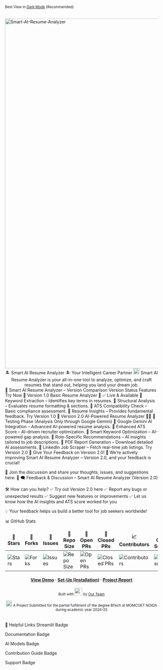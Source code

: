 <p><small>Best View in <a href="https://github.com/settings/appearance">Dark Mode</a> (Recommended)</small></p><br/><img src="https://socialify.git.ci/Dheerajcodz/Smart-AI-Resume-Analyzer/image?custom_description=6th+Sem+Final+Year+Project+at+Parul+University+%282024-2025%29&description=1&font=Bitter&language=1&name=1&pattern=Circuit+Board&stargazers=1&theme=Dark&pattern=Transparent" alt="Smart-AI-Resume-Analyzer" width="1150" /><div align="center">
🏝️ Smart AI Resume Analyzer 🏝️
Your Intelligent Career Partner
<img src="https://github.com/user-attachments/assets/76906dbc-343d-4267-ace5-048d428fff42" width="20px"> Smart AI Resume Analyzer is your all-in-one tool to analyze, optimize, and craft resumes that stand out, helping you land your dream job.

</div>
🚀 Smart AI Resume Analyzer – Version Comparison
Version	Status	Features	Try Now
🔹 Version 1.0
Basic Resume Analyzer 🏁	✅ Live & Available	🔹 Keyword Extraction – Identifies key terms in resumes.
🔹 Structural Analysis – Evaluates resume formatting & sections.
🔹 ATS Compatibility Check – Basic compliance assessment.
🔹 Resume Insights – Provides fundamental feedback.	Try Version 1.0
🔹 Version 2.0
AI-Powered Resume Analyzer 🤖✨	🚧 Testing Phase
(Analysis Only through Google Gemini)	🔹 Google Gemini AI Integration – Advanced AI-powered resume analysis.
🔹 Enhanced ATS Score – AI-driven recruiter optimization.
🔹 Smart Keyword Optimization – AI-powered gap analysis.
🔹 Role-Specific Recommendations – AI insights tailored to job descriptions.
🔹 PDF Report Generation – Download detailed AI assessments.
🔹 LinkedIn Job Scraper – Fetch real-time job listings.	Try Version 2.0
📢 Give Your Feedback on Version 2.0!
🚀 We’re actively improving Smart AI Resume Analyzer – Version 2.0, and your feedback is crucial!

💬 Join the discussion and share your thoughts, issues, and suggestions here:
🔗 🗨️ Feedback & Discussion – Smart AI Resume Analyzer (Version 2.0)

🛠️ How can you help?
✅ Try out Version 2.0 here
✅ Report any bugs or unexpected results
✅ Suggest new features or improvements
✅ Let us know how the AI insights and ATS score worked for you

💡 Your feedback helps us build a better tool for job seekers worldwide!

📊 GitHub Stats
<div align="center"><table align="center"> <thead align="center"> <tr> <td><b>🌟 Stars</b></td> <td><b>🍴 Forks</b></td> <td><b>🐛 Issues</b></td> <td><b>📏 Repo Size</b></td> <td><b>🔔 Open PRs</b></td> <td><b>🔕 Closed PRs</b></td> <td><b>📈 Contributors</b></td> <td><b>❤ Open Source</b></td> </tr> </thead> <tbody> <tr> <td><img alt="Stars" src="https://img.shields.io/github/stars/Dheerajcodz/Smart-AI-Resume-Analyzer?style=flat&logo=github"/></td> <td><img alt="Forks" src="https://img.shields.io/github/forks/Dheerajcodz/Smart-AI-Resume-Analyzer?style=flat&logo=github"/></td> <td><img alt="Issues" src="https://img.shields.io/github/issues/Dheerajcodz/Smart-AI-Resume-Analyzer?style=flat&logo=github"/></td> <td><img alt="Repo Size" src="https://img.shields.io/github/repo-size/Dheerajcodz/Smart-AI-Resume-Analyzer?style=flat&logo=github"/></td> <td><img alt="Open PRs" src="https://img.shields.io/github/issues-pr/Dheerajcodz/Smart-AI-Resume-Analyzer?style=flat&logo=github"/></td> <td><img alt="Closed PRs" src="https://img.shields.io/github/issues-pr-closed/Dheerajcodz/Smart-AI-Resume-Analyzer?style=flat&color=critical&logo=github"/></td> <td><img alt="Contributors" src="https://img.shields.io/github/contributors/Dheerajcodz/Smart-AI-Resume-Analyzer?style=flat&logo=github"/></td> <td><img src="https://badges.frapsoft.com/os/v2/open-source.svg?v=103" alt="open source"/></td> </tr> </tbody> </table> <h4> <a href="https://ai-resume-checker.streamlit.app/">View Demo</a> <span> · </span> <a href="#-setup-in-minutes">Set-Up (Installation)</a> <span> · </span> <a href="mailto:group-project@example.com?subject=I%20Want%20The%20Project%20Report%20of%20Smart%20AI-RESUME-ANALYZER%20(2024%20 %2025)&body=Here%20Are%20My%20Details%20%F0%9F%98%89%0D%0A%0D%0AOrganization%2FCollege%20Name%3A%20%0D%0A%0D%0AFull%20Name%3A%20%0D%0A%0D%0AGitHub%20Profile%20%3A%20%0D%0A%0D%0AFrom%20where%20did%20you%20get%20to%20know%20about%20this%20project%3A%0D%0A%0D%0APurpose%20of%20asking%20project%20report%20(describe)%3A%0D%0A%0D%0A%0D%0AIf%20the%20above%20information%20satisfy%20your%20identity%20you%20will%20get%20the%20report%20to%20your%20email.">Project Report</a> </h4> <p> <small align="justify"> Built with <img src="https://github.com/user-attachments/assets/00314b63-96bb-4e9a-92f6-4ead67e0fb7d" width="25" height="25"> by <a href="https://github.com/Dheerajcodz">Our Team</a> </small> </p> <small align="justify"><img src="https://github.com/user-attachments/assets/76906dbc-343d-4267-ace5-048d428fff42" width="20px"> A Project Submitted for the partial fulfilment of the degree BTech at MGMCOET NOIDA</a> during academic year 2024-25 </small> </div><br/><br/> </div>
🔗 Helpful Links
Streamlit Badge

Documentation Badge

AI Models Badge

Contribution Guide Badge

Support Badge
